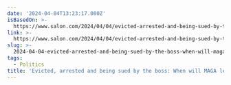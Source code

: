 ```yaml
---
date: '2024-04-04T13:23:17.000Z'
isBasedOn: >-
  https://www.salon.com/2024/04/04/evicted-arrested-and-being-sued-by-the-boss-when-will-maga-learn-loyalty-to-ends-in-sorrow/
link: >-
  https://www.salon.com/2024/04/04/evicted-arrested-and-being-sued-by-the-boss-when-will-maga-learn-loyalty-to-ends-in-sorrow/
slug: >-
  2024-04-04-evicted-arrested-and-being-sued-by-the-boss-when-will-maga-learn-loyalty
tags:
  - Politics
title: 'Evicted, arrested and being sued by the boss: When will MAGA learn loyalty '
---
```


